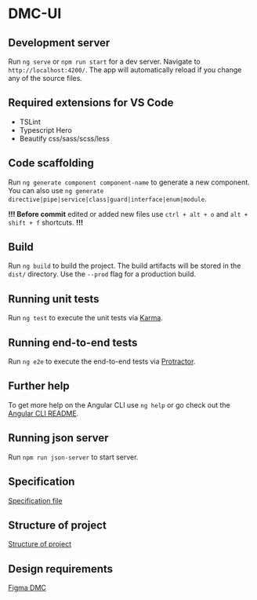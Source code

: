 # DMC-UI

## Development server

Run `ng serve` or `npm run start` for a dev server. Navigate to `http://localhost:4200/`. The app will automatically reload if you change any of the source files.

## Required extensions for VS Code

* TSLint
* Typescript Hero
* Beautify css/sass/scss/less

## Code scaffolding

Run `ng generate component component-name` to generate a new component. You can also use `ng generate directive|pipe|service|class|guard|interface|enum|module`.

**!!! Before commit** edited or added new files use `ctrl + alt + o` and `alt + shift + f` shortcuts. **!!!**

## Build

Run `ng build` to build the project. The build artifacts will be stored in the `dist/` directory. Use the `--prod` flag for a production build.

## Running unit tests

Run `ng test` to execute the unit tests via [Karma](https://karma-runner.github.io).

## Running end-to-end tests

Run `ng e2e` to execute the end-to-end tests via [Protractor](http://www.protractortest.org/).

## Further help

To get more help on the Angular CLI use `ng help` or go check out the [Angular CLI README](https://github.com/angular/angular-cli/blob/master/README.md).

## Running json server

Run `npm run json-server` to start server.

## Specification

[Specification file](https://github.com/dovgevgen/DataMiningCombiner/blob/frontendDevel/DMC-UI/specification.md)

## Structure of project

[Structure of project](https://github.com/dovgevgen/DataMiningCombiner/blob/frontendDevel/DMC-UI/doc/structure.md)

## Design requirements

[Figma DMC](https://www.figma.com/file/E63bwbFuXmFoVdboXNVOMaq7/DMC?node-id=39%3A0)
